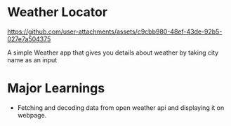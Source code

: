 # Weather Locator
https://github.com/user-attachments/assets/c9cbb980-48ef-43de-92b5-027e7a504375




<p>A simple Weather app that gives you details about weather by taking city name as an input</p>

# Major Learnings
<ul>
  <li>Fetching and decoding data from open weather api and displaying it on webpage.</li>
</ul>
